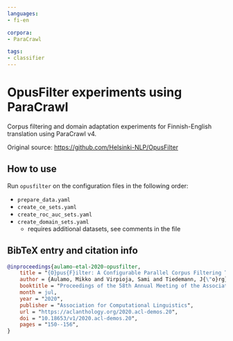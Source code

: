 ```yaml
---
languages:
- fi-en

corpora:
- ParaCrawl

tags:
- classifier
---
```


# OpusFilter experiments using ParaCrawl

Corpus filtering and domain adaptation experiments for Finnish-English
translation using ParaCrawl v4.

Original source: https://github.com/Helsinki-NLP/OpusFilter

## How to use

Run `opusfilter` on the configuration files in the following order:

- `prepare_data.yaml`
- `create_ce_sets.yaml`
- `create_roc_auc_sets.yaml`
- `create_domain_sets.yaml`
  - requires additional datasets, see comments in the file

## BibTeX entry and citation info

```bibtex
@inproceedings{aulamo-etal-2020-opusfilter,
    title = "{O}pus{F}ilter: A Configurable Parallel Corpus Filtering Toolbox",
    author = {Aulamo, Mikko and Virpioja, Sami and Tiedemann, J{\"o}rg},
    booktitle = "Proceedings of the 58th Annual Meeting of the Association for Computational Linguistics: System Demonstrations",
    month = jul,
    year = "2020",
    publisher = "Association for Computational Linguistics",
    url = "https://aclanthology.org/2020.acl-demos.20",
    doi = "10.18653/v1/2020.acl-demos.20",
    pages = "150--156",
}
```
